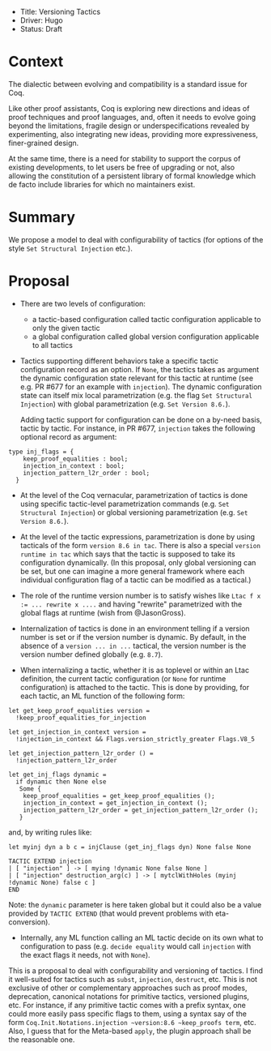 - Title: Versioning Tactics
- Driver: Hugo
- Status: Draft

# Context

The dialectic between evolving and compatibility is a standard issue for Coq. 

Like other proof assistants, Coq is exploring new directions and ideas of proof techniques and proof languages, and, often it needs to evolve going beyond the limitations, fragile design or underspecifications revealed by experimenting, also integrating new ideas, providing more expressiveness, finer-grained design.

At the same time, there is a need for stability to support the corpus of existing developments, to let users be free of upgrading or not, also allowing the constitution of a persistent library of formal knowledge which de facto include libraries for which no maintainers exist.

# Summary

We propose a model to deal with configurability of tactics (for options of the style `Set Structural Injection` etc.).

# Proposal

- There are two levels of configuration:
  - a tactic-based configuration called tactic configuration applicable to only the given tactic
  - a global configuration called global version configuration applicable to all tactics

- Tactics supporting different behaviors take a specific tactic configuration record as an option. If `None`, the tactics takes as argument the dynamic configuration state relevant for this tactic at runtime (see e.g. PR #677 for an example with `injection`). The dynamic configuration state can itself mix local parametrization (e.g. the flag `Set Structural Injection`) with global parametrization (e.g. `Set Version 8.6.`).

  Adding tactic support for configuration can be done on a by-need basis, tactic by tactic. For instance, in PR #677, `injection` takes the following optional record as argument:
```coq
type inj_flags = {
    keep_proof_equalities : bool;
    injection_in_context : bool;
    injection_pattern_l2r_order : bool;
  }
```

- At the level of the Coq vernacular, parametrization of tactics is done using specific tactic-level parametrization commands (e.g. `Set Structural Injection`) or global versioning parametrization (e.g. `Set Version 8.6.`).

- At the level of the tactic expressions, parametrization is done by using tacticals of the form `version 8.6 in tac`. There is also a special `version runtime in tac` which says that the tactic is supposed to take its configuration dynamically. (In this proposal, only global versioning can be set, but one can imagine a more general framework where each individual configuration flag of a tactic can be modified as a tactical.)

- The role of the runtime version number is to satisfy wishes like `Ltac f x := ... rewrite x ....` and having "rewrite" parametrized with the global flags at runtime (wish from @JasonGross).
 
- Internalization of tactics is done in an environment telling if a version number is set or if the version number is dynamic. By default, in the absence of a `version ... in ...` tactical, the version number is the version number defined globally (e.g. `8.7`).

- When internalizing a tactic, whether it is as toplevel or within an Ltac definition, the current tactic configuration (or `None` for runtime configuration) is attached to the tactic. This is done by providing, for each tactic, an ML function of the following form:
```coq
let get_keep_proof_equalities version =
  !keep_proof_equalities_for_injection

let get_injection_in_context version =
  !injection_in_context && Flags.version_strictly_greater Flags.V8_5

let get_injection_pattern_l2r_order () =
  !injection_pattern_l2r_order

let get_inj_flags dynamic =
  if dynamic then None else
   Some {
    keep_proof_equalities = get_keep_proof_equalities ();
    injection_in_context = get_injection_in_context ();
    injection_pattern_l2r_order = get_injection_pattern_l2r_order ();
   }
```
and, by writing rules like:
```
let myinj dyn a b c = injClause (get_inj_flags dyn) None false None

TACTIC EXTEND injection
| [ "injection" ] -> [ mying !dynamic None false None ]
| [ "injection" destruction_arg(c) ] -> [ mytclWithHoles (myinj !dynamic None) false c ]
END
```
Note: the `dynamic` parameter is here taken global but it could also be a value provided by `TACTIC EXTEND` (that would prevent problems with eta-conversion).

- Internally, any ML function calling an ML tactic decide on its own what to configuration to pass (e.g. `decide equality` would call `injection` with the exact flags it needs, not with `None`).

This is a proposal to deal with configurability and versioning of tactics. I find it well-suited for tactics such as `subst`, `injection`, `destruct`, etc. This is not exclusive of other or complementary approaches such as proof modes, deprecation, canonical notations for primitive tactics, versioned plugins, etc. For instance, if any primitive tactic comes with a prefix syntax, one could more easily pass specific flags to them, using a syntax say of the form `Coq.Init.Notations.injection ~version:8.6 ~keep_proofs term`, etc. Also, I guess that for the Meta-based `apply`, the plugin approach shall be the reasonable one.
